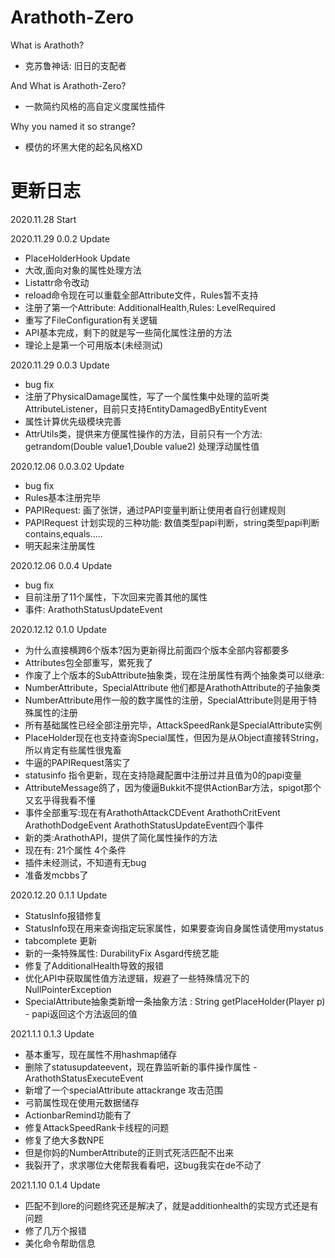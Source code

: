 # Arathoth-Zero
What is Arathoth?
- 克苏鲁神话: 旧日的支配者

And What is Arathoth-Zero?
- 一款简约风格的高自定义度属性插件

Why you named it so strange?
- 模仿的坏黑大佬的起名风格XD

# 更新日志
2020.11.28 Start

2020.11.29 0.0.2 Update
- PlaceHolderHook Update
- 大改,面向对象的属性处理方法
- Listattr命令改动
- reload命令现在可以重载全部Attribute文件，Rules暂不支持
- 注册了第一个Attribute: AdditionalHealth,Rules: LevelRequired
- 重写了FileConfiguration有关逻辑
- API基本完成，剩下的就是写一些简化属性注册的方法
- 理论上是第一个可用版本(未经测试)

2020.11.29 0.0.3 Update
- bug fix
- 注册了PhysicalDamage属性，写了一个属性集中处理的监听类AttributeListener，目前只支持EntityDamagedByEntityEvent
- 属性计算优先级模块完善
- AttrUtils类，提供来方便属性操作的方法，目前只有一个方法: getrandom(Double value1,Double value2) 处理浮动属性值

2020.12.06 0.0.3.02 Update
- bug fix
- Rules基本注册完毕
- PAPIRequest: 画了张饼，通过PAPI变量判断让使用者自行创建规则
- PAPIRequest 计划实现的三种功能: 数值类型papi判断，string类型papi判断 contains,equals.....
- 明天起来注册属性

2020.12.06 0.0.4 Update
- bug fix
- 目前注册了11个属性，下次回来完善其他的属性
- 事件: ArathothStatusUpdateEvent

2020.12.12 0.1.0 Update
- 为什么直接横跨6个版本?因为更新得比前面四个版本全部内容都要多
- Attributes包全部重写，累死我了
- 作废了上个版本的SubAttribute抽象类，现在注册属性有两个抽象类可以继承:
- NumberAttribute，SpecialAttribute 他们都是ArathothAttribute的子抽象类
- NumberAttribute用作一般的数字属性的注册，SpecialAttribute则是用于特殊属性的注册
- 所有基础属性已经全部注册完毕，AttackSpeedRank是SpecialAttribute实例
- PlaceHolder现在也支持查询Special属性，但因为是从Object直接转String，所以肯定有些属性很鬼畜
- 牛逼的PAPIRequest落实了
- statusinfo 指令更新，现在支持隐藏配置中注册过并且值为0的papi变量
- AttributeMessage鸽了，因为傻逼Bukkit不提供ActionBar方法，spigot那个又玄乎得我看不懂
- 事件全部重写:现在有ArathothAttackCDEvent ArathothCritEvent ArathothDodgeEvent ArathothStatusUpdateEvent四个事件
- 新的类:ArathothAPI，提供了简化属性操作的方法
- 现在有: 21个属性 4个条件
- 插件未经测试，不知道有无bug
- 准备发mcbbs了

2020.12.20 0.1.1 Update
- StatusInfo报错修复
- StatusInfo现在用来查询指定玩家属性，如果要查询自身属性请使用mystatus
- tabcomplete 更新
- 新的一条特殊属性: DurabilityFix  Asgard传统艺能
- 修复了AdditionalHealth导致的报错
- 优化API中获取属性值方法逻辑，规避了一些特殊情况下的NullPointerException
- SpecialAttribute抽象类新增一条抽象方法 : String getPlaceHolder(Player p) - papi返回这个方法返回的值

2021.1.1 0.1.3 Update
- 基本重写，现在属性不用hashmap储存
- 删除了statusupdateevent，现在靠监听新的事件操作属性 - ArathothStatusExecuteEvent
- 新增了一个specialAttribute attackrange 攻击范围
- 弓箭属性现在使用元数据储存
- ActionbarRemind功能有了
- 修复AttackSpeedRank卡线程的问题
- 修复了绝大多数NPE
- 但是你妈的NumberAttribute的正则式死活匹配不出来
- 我裂开了，求求哪位大佬帮我看看吧，这bug我实在de不动了

2021.1.10 0.1.4 Update
- 匹配不到lore的问题终究还是解决了，就是additionhealth的实现方式还是有问题
- 修了几万个报错
- 美化命令帮助信息
